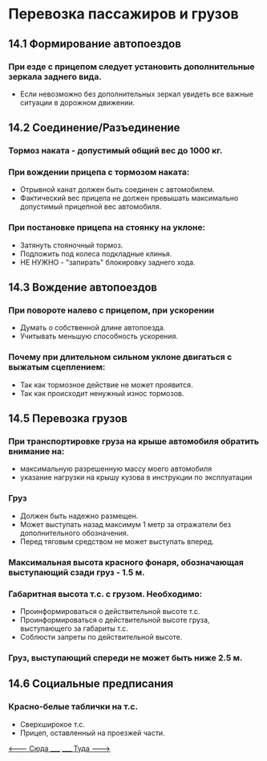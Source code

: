 # Перевозка пассажиров и грузов
## 14.1 Формирование автопоездов
### При езде с прицепом следует установить дополнительные зеркала заднего вида.
+ Если невозможно без дополнительных зеркал увидеть все важные ситуации в дорожном движении.

## 14.2 Соединение/Разъединение
### Тормоз наката - __допустимый общий вес до 1000 кг__.
### При вождении прицепа с тормозом наката:
+ Отрывной канат должен быть соединен с автомобилем.
+ Фактический вес прицепа не должен превышать максимально допустимый прицепной вес автомобиля.

### При постановке прицепа на стоянку на уклоне:
+ Затянуть стояночный тормоз.
+ Подложить под колеса подкладные клинья.
+ НЕ НУЖНО - "запирать" блокировку заднего хода.

## 14.3 Вождение автопоездов
### При повороте налево с прицепом, при ускорении
+ Думать о собственной длине автопоезда.
+ Учитывать меньшую способность ускорения.

### Почему при длительном сильном уклоне двигаться с выжатым сцеплением:
+ Так как тормозное действие не может проявится.
+ Так как происходит ненужный износ тормозов.

## 14.5 Перевозка грузов
### При транспортировке груза на крыше автомобиля обратить внимание на:

+ максимальную разрешенную массу моего автомобиля
+ указание нагрузки на крышу кузова в инструкции по эксплуатации

### Груз
+ Должен быть надежно размещен.
+ Может выступать назад максимум 1 метр за отражатели без дополнительного обозначения. 
+ Перед тяговым средством не может выступать вперед.
### __Максимальная высота красного фонаря__, обозначающая выступающий сзади груз - __1.5 м__.

### Габаритная высота т.с. с грузом. Необходимо:
+ Проинформироваться о действительной высоте т.с.
+ Проинформироваться о действительной высоте груза, выступающего за габариты т.с.
+ Соблюсти запреты по действительной высоте.

### Груз, выступающий спереди не может быть ниже 2.5 м.

## 14.6 Социальные предписания
### Красно-белые таблички на т.с.
+ Сверхширокое т.с.
+ Прицеп, оставленный на проезжей части.

[<--- Сюда ___](/13%20-%20technical%20conditions%20&%20ecology.md)
[___ Туда --->](/01%20-%20human%20risk%20factor.md)
 